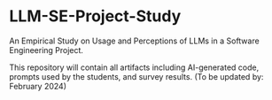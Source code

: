 # LLM-SE-Project-Study
An Empirical Study on Usage and Perceptions of LLMs in a Software Engineering Project.

This repository will contain all artifacts including AI-generated code, prompts used by the students, and survey results. 
(To be updated by: February 2024)
